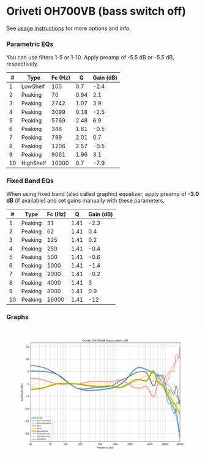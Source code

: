 # Oriveti OH700VB (bass switch off)
See [usage instructions](https://github.com/jaakkopasanen/AutoEq#usage) for more options and info.

### Parametric EQs
You can use filters 1-5 or 1-10. Apply preamp of -5.5 dB or -5.5 dB, respectively.

|   # | Type      |   Fc (Hz) |    Q |   Gain (dB) |
|-----|-----------|-----------|------|-------------|
|   1 | LowShelf  |       105 | 0.7  |        -2.4 |
|   2 | Peaking   |        70 | 0.94 |         2.1 |
|   3 | Peaking   |      2742 | 1.07 |         3.9 |
|   4 | Peaking   |      3099 | 0.18 |        -2.5 |
|   5 | Peaking   |      5769 | 2.48 |         6.9 |
|   6 | Peaking   |       348 | 1.61 |        -0.5 |
|   7 | Peaking   |       789 | 2.01 |         0.7 |
|   8 | Peaking   |      1206 | 2.57 |        -0.5 |
|   9 | Peaking   |      9061 | 1.96 |         3.1 |
|  10 | HighShelf |     10000 | 0.7  |        -7.9 |

### Fixed Band EQs
When using fixed band (also called graphic) equalizer, apply preamp of **-3.0 dB** (if available) and set gains manually with these parameters.

|   # | Type    |   Fc (Hz) |    Q |   Gain (dB) |
|-----|---------|-----------|------|-------------|
|   1 | Peaking |        31 | 1.41 |        -2.3 |
|   2 | Peaking |        62 | 1.41 |         0.4 |
|   3 | Peaking |       125 | 1.41 |         0.2 |
|   4 | Peaking |       250 | 1.41 |        -0.4 |
|   5 | Peaking |       500 | 1.41 |        -0.6 |
|   6 | Peaking |      1000 | 1.41 |        -1.4 |
|   7 | Peaking |      2000 | 1.41 |        -0.2 |
|   8 | Peaking |      4000 | 1.41 |         3   |
|   9 | Peaking |      8000 | 1.41 |         0.9 |
|  10 | Peaking |     16000 | 1.41 |       -12   |

### Graphs
![](./Oriveti%20OH700VB%20(bass%20switch%20off).png)
